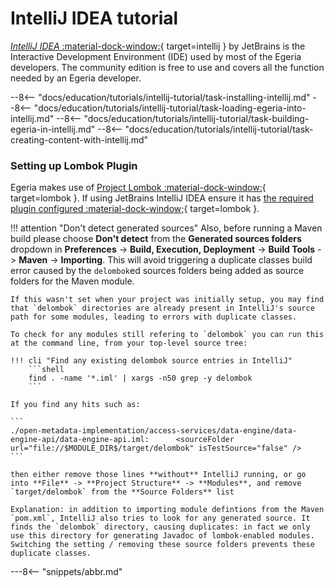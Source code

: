 <!-- SPDX-License-Identifier: CC-BY-4.0 -->
<!-- Copyright Contributors to the ODPi Egeria project 2020. -->

# IntelliJ IDEA tutorial

[*IntelliJ IDEA* :material-dock-window:](https://www.jetbrains.com/idea/){ target=intellij } by JetBrains is the Interactive Development Environment (IDE) used by most of the Egeria developers. The community edition is free to use and covers all the function needed by an Egeria developer.

--8<-- "docs/education/tutorials/intellij-tutorial/task-installing-intellij.md"
--8<-- "docs/education/tutorials/intellij-tutorial/task-loading-egeria-into-intellij.md"
--8<-- "docs/education/tutorials/intellij-tutorial/task-building-egeria-in-intellij.md"
--8<-- "docs/education/tutorials/intellij-tutorial/task-creating-content-with-intellij.md"


### Setting up Lombok Plugin

Egeria makes use of [Project Lombok :material-dock-window:](https://projectlombok.org){ target=lombok }. If using JetBrains IntelliJ IDEA ensure it has [the required plugin configured :material-dock-window;](https://projectlombok.org/setup/intellij){ target=lombok }.

!!! attention "Don't detect generated sources"
    Also, before running a Maven build please choose **Don't detect** from the **Generated sources folders** dropdown in **Preferences** -> **Build, Execution, Deployment** -> **Build Tools** -> **Maven** -> **Importing**. This will avoid triggering a duplicate classes build error caused by the `delombok`ed sources folders being added as source folders for the Maven module.

    If this wasn't set when your project was initially setup, you may find that `delombok` directories are already present in IntelliJ's source path for some modules, leading to errors with duplicate classes.

    To check for any modules still refering to `delombok` you can run this at the command line, from your top-level source tree:

    !!! cli "Find any existing delombok source entries in IntelliJ"
        ```shell
        find . -name '*.iml' | xargs -n50 grep -y delombok
        ```

    If you find any hits such as:

    ```
    ./open-metadata-implementation/access-services/data-engine/data-engine-api/data-engine-api.iml:      <sourceFolder url="file://$MODULE_DIR$/target/delombok" isTestSource="false" />
    ```

    then either remove those lines **without** IntelliJ running, or go into **File** -> **Project Structure** -> **Modules**, and remove `target/delombok` from the **Source Folders** list

    Explanation: in addition to importing module defintions from the Maven `pom.xml`, IntelliJ also tries to look for any generated source. It finds the `delombok` directory, causing duplicates: in fact we only use this directory for generating Javadoc of lombok-enabled modules. Switching the setting / removing these source folders prevents these duplicate classes.


---8<-- "snippets/abbr.md"
